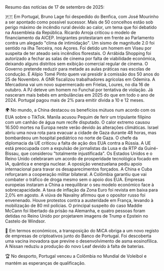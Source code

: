 Resumo das notícias de 17 de setembro de 2025:

🇵🇹 Em Portugal, Bruno Lage foi despedido do Benfica, com José Mourinho a ser apontado como possível sucessor. Mais de 50 concelhos estão sob perigo máximo de incêndio rural devido ao calor, um tema que foi debatido na Assembleia da República. Ricardo Arroja criticou o modelo de financiamento da AICEP. Imigrantes protestaram em frente ao Parlamento contra um alegado "clima de intimidação". Um sismo de magnitude 2.0 foi sentido na ilha Terceira, nos Açores. Foi detido um homem em Viseu por suspeita de ter ateado seis incêndios florestais. O Arrábida Shopping foi autorizado a fechar as salas de cinema por falta de viabilidade económica, deixando alguns distritos sem exibição comercial regular de cinema. O Governo pretende reduzir para metade as aulas práticas nas escolas de condução. É Alípio Tomé Pinto quem vai presidir à comissão dos 50 anos do 25 de Novembro. A GNR fiscalizou trabalhadores agrícolas em Odemira. A Mercadona vai um novo supermercado em Frielas, Loures, no dia 16 de outubro. A PJ deteve um homem no Funchal por tentativa de violação. Já nasceram mais bebés em ambulâncias em 2025 do que em todo o ano de 2024. Portugal pagou mais de 2% para emitir dívida a 10 e 12 meses.

🌍 No mundo, a China destacou os benefícios mútuos num acordo com os EUA sobre o TikTok. Manila acusou Pequim de ferir um tripulante filipino com um canhão de água num recife disputado. O calor extremo causou 16.500 mortes na Europa neste verão devido às alterações climáticas. Israel abriu uma nova rota para evacuar a cidade de Gaza durante 48 horas, mas bombardeou um hospital pediátrico no norte de Gaza. O chefe da diplomacia da UE criticou a falta de ação dos EUA contra a Rússia. A UE está preocupada com a expulsão de jornalistas da Lusa e da RTP da Guiné-Bissau, que considerou "totalmente injustificada". Os Estados Unidos e o Reino Unido celebraram um acordo de prosperidade tecnológica focado em IA, quântica e energia nuclear. A oposição venezuelana pediu apoio internacional para travar os desaparecimentos forçados. A China e Cuba reforçaram a cooperação militar bilateral. A Colômbia garantiu que vai combater o tráfico de droga mesmo sem o apoio dos EUA. Empresas europeias instaram a China a reequilibrar o seu modelo económico face à sobrecapacidade. A taxa de inflação da Zona Euro foi revista em baixa para 2,0% em agosto. A viúva de Navalny afirmou que o opositor russo foi envenenado. Houve protestos contra a austeridade em França, levando à mobilização de 80 mil polícias. O principal suspeito do caso Maddie McCann foi libertado da prisão na Alemanha, e quatro pessoas foram detidas no Reino Unido por projetarem imagens de Trump e Epstein no Castelo de Windsor.

💸 Em termos económicos, a transposição do MiCA obriga a um novo registo de empresas de criptoativos junto do Banco de Portugal. Foi descoberta uma vacina inovadora que previne o desenvolvimento de asma eosinofílica. A Nissan reduziu a produção do novo Leaf devido à falta de baterias.

🏆 No desporto, Portugal venceu a Colômbia no Mundial de Voleibol e mantém as esperanças de qualificação.